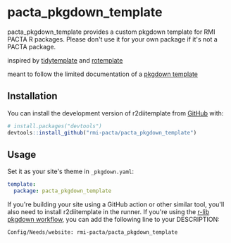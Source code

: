 
# pacta_pkgdown_template

<!-- badges: start -->
<!-- badges: end -->

pacta_pkgdown_template provides a custom pkgdown template for RMI PACTA R packages. Please don't use it for your own package if it's not a PACTA package.

inspired by [tidytemplate](https://github.com/tidyverse/tidytemplate/) and [rotemplate](https://github.com/ropensci-org/rotemplate)

meant to follow the limited documentation of a [pkgdown template](https://pkgdown.r-lib.org/articles/customise.html#template-packages)


## Installation

You can install the development version of r2diitemplate from [GitHub](https://github.com/) with:

``` r
# install.packages("devtools")
devtools::install_github("rmi-pacta/pacta_pkgdown_template")
```


## Usage

Set it as your site's theme in `_pkgdown.yaml`:

```yml
template:
  package: pacta_pkgdown_template
```

If you're building your site using a GitHub action or other similar tool, you'll also need to install r2diitemplate in the runner. If you're using the [r-lib pkgdown workflow](https://github.com/r-lib/actions/blob/v2-branch/examples/pkgdown.yaml), you can add the following line to your DESCRIPTION:

```
Config/Needs/website: rmi-pacta/pacta_pkgdown_template
```
